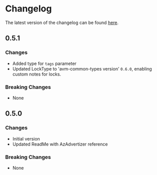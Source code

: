 # Changelog

The latest version of the changelog can be found [here](https://github.com/Azure/bicep-registry-modules/blob/main/avm/res/insights/data-collection-endpoint/CHANGELOG.md).

## 0.5.1

### Changes

- Added type for `tags` parameter
- Updated LockType to 'avm-common-types version' `0.6.0`, enabling custom notes for locks.

### Breaking Changes

- None

## 0.5.0

### Changes

- Initial version
- Updated ReadMe with AzAdvertizer reference

### Breaking Changes

- None
